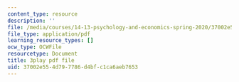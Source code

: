 ```yaml
---
content_type: resource
description: ''
file: /media/courses/14-13-psychology-and-economics-spring-2020/37002e554d797786d4bfc1ca6aeb7653_l7mu7-YNSg0.pdf
file_type: application/pdf
learning_resource_types: []
ocw_type: OCWFile
resourcetype: Document
title: 3play pdf file
uid: 37002e55-4d79-7786-d4bf-c1ca6aeb7653
---
```


